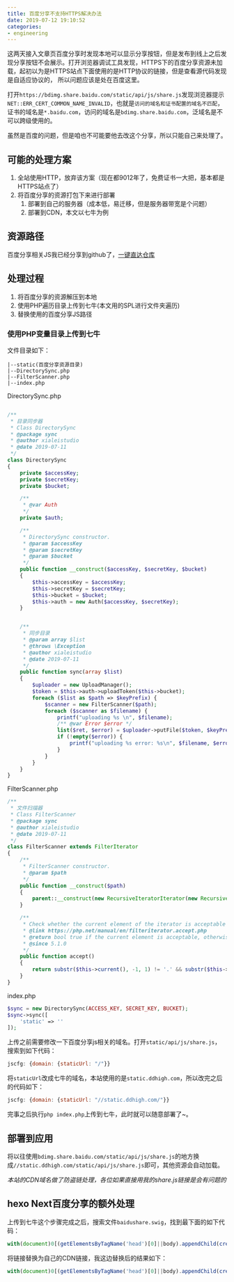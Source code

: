 ```yaml
---
title: 百度分享不支持HTTPS解决办法
date: 2019-07-12 19:10:52
categories:
- engineering
---
```


这两天接入文章页百度分享时发现本地可以显示分享按钮，但是发布到线上之后发现分享按钮不会展示。打开浏览器调试工具发现，HTTPS下的百度分享资源未加载，起初以为是HTTPS站点下面使用的是HTTP协议的链接，但是查看源代码发现是自适应协议的， 所以问题应该是处在百度这里。

打开`https://bdimg.share.baidu.com/static/api/js/share.js`发现浏览器提示`NET::ERR_CERT_COMMON_NAME_INVALID`，也就是`访问的域名和证书配置的域名不匹配`，证书的域名是`*.baidu.com`，访问的域名是`bdimg.share.baidu.com`，泛域名是不可以跨级使用的。

虽然是百度的问题，但是咱也不可能要他去改这个分享，所以只能自己来处理了。

## 可能的处理方案

1. 全站使用HTTP，放弃该方案（现在都9012年了，免费证书一大把，基本都是HTTPS站点了）
2. 将百度分享的资源打包下来进行部署
   1. 部署到自己的服务器（成本低，易迁移，但是服务器带宽是个问题）
   2. 部署到CDN，本文以七牛为例

## 资源路径

百度分享相关JS我已经分享到github了，[一键直达仓库](https://github.com/xialeistudio/baidu-share-resource)

## 处理过程

1. 将百度分享的资源解压到本地
2. 使用PHP遍历目录上传到七牛(本文用的SPL进行文件夹遍历)
3. 替换使用的百度分享JS路径

### 使用PHP变量目录上传到七牛

文件目录如下：

```
|--static(百度分享资源目录)
|--DirectorySync.php
|--FilterScanner.php
|--index.php
```

DirectorySync.php
```php

/**
 * 目录同步器
 * Class DirectorySync
 * @package sync
 * @author xialeistudio
 * @date 2019-07-11
 */
class DirectorySync
{
    private $accessKey;
    private $secretKey;
    private $bucket;

    /**
     * @var Auth
     */
    private $auth;

    /**
     * DirectorySync constructor.
     * @param $accessKey
     * @param $secretKey
     * @param $bucket
     */
    public function __construct($accessKey, $secretKey, $bucket)
    {
        $this->accessKey = $accessKey;
        $this->secretKey = $secretKey;
        $this->bucket = $bucket;
        $this->auth = new Auth($accessKey, $secretKey);
    }


    /**
     * 同步目录
     * @param array $list
     * @throws \Exception
     * @author xialeistudio
     * @date 2019-07-11
     */
    public function sync(array $list)
    {
        $uploader = new UploadManager();
        $token = $this->auth->uploadToken($this->bucket);
        foreach ($list as $path => $keyPrefix) {
            $scanner = new FilterScanner($path);
            foreach ($scanner as $filename) {
                printf("uploading %s \n", $filename);
                /** @var Error $error */
                list($ret, $error) = $uploader->putFile($token, $keyPrefix . $filename, $filename);
                if (!empty($error)) {
                    printf("uploading %s error: %s\n", $filename, $error->message());
                }
            }
        }
    }
}
```

FilterScanner.php
```php
/**
 * 文件扫描器
 * Class FilterScanner
 * @package sync
 * @author xialeistudio
 * @date 2019-07-11
 */
class FilterScanner extends FilterIterator
{
    /**
     * FilterScanner constructor.
     * @param $path
     */
    public function __construct($path)
    {
        parent::__construct(new RecursiveIteratorIterator(new RecursiveDirectoryIterator($path)));
    }

    /**
     * Check whether the current element of the iterator is acceptable
     * @link https://php.net/manual/en/filteriterator.accept.php
     * @return bool true if the current element is acceptable, otherwise false.
     * @since 5.1.0
     */
    public function accept()
    {
        return substr($this->current(), -1, 1) != '.' && substr($this->current(), -2, 2) != '..';
    }
}
```

index.php

```php
$sync = new DirectorySync(ACCESS_KEY, SECRET_KEY, BUCKET);
$sync->sync([
    'static' => ''
]);
```

上传之前需要修改一下百度分享js相关的域名。打开`static/api/js/share.js`，搜索到如下代码：

```js
jscfg: {domain: {staticUrl: "/"}}
```

将`staticUrl`改成七牛的域名，本站使用的是`static.ddhigh.com`，所以改完之后的代码如下：

```js
jscfg: {domain: {staticUrl: "//static.ddhigh.com/"}}
```

完事之后执行`php index.php`上传到七牛，此时就可以随意部署了~。

## 部署到应用

将以往使用`bdimg.share.baidu.com/static/api/js/share.js`的地方换成`//static.ddhigh.com/static/api/js/share.js`即可，其他资源会自动加载。

*本站的CDN域名做了防盗链处理，各位如果直接用我的share.js链接是会有问题的*

## hexo Next百度分享的额外处理

上传到七牛这个步骤完成之后，搜索文件`baidushare.swig`，找到最下面的如下代码：

```js
with(document)0[(getElementsByTagName('head')[0]||body).appendChild(createElement('script')).src='//bdimg.share.baidu.com/static/api/js/share.js?cdnversion='+~(-new Date()/36e5)];
```

将链接替换为自己的CDN链接，我这边替换后的结果如下：

```js
with(document)0[(getElementsByTagName('head')[0]||body).appendChild(createElement('script')).src='//static.ddhigh.com/static/api/js/share.js?cdnversion='+~(-new Date()/36e5)];
```
